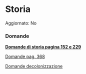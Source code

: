 # Storia

Aggiornato: No

### Domande

[**Domande di storia pagina 152 e 229**](Storia%20279743af44444a5b8637091d42c1a641/Domande%20di%20storia%20pagina%20152%20e%20229%20eed3e0852f1d4c0690425e3cf866821e.md)

[Domande pag. 368](Storia%20279743af44444a5b8637091d42c1a641/Domande%20pag%20368%205667736d4f884ba1932fa23c9149cc90.md)

[Domande decolonizzazione](Storia%20279743af44444a5b8637091d42c1a641/Domande%20decolonizzazione%2094db84ae4de14fb5ba13e9859723413d.md)